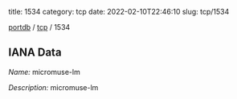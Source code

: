 title: 1534
category: tcp
date: 2022-02-10T22:46:10
slug: tcp/1534

[portdb](/) / [tcp](/category/tcp.html) / 1534


## IANA Data

_Name:_ micromuse-lm

_Description:_ micromuse-lm

